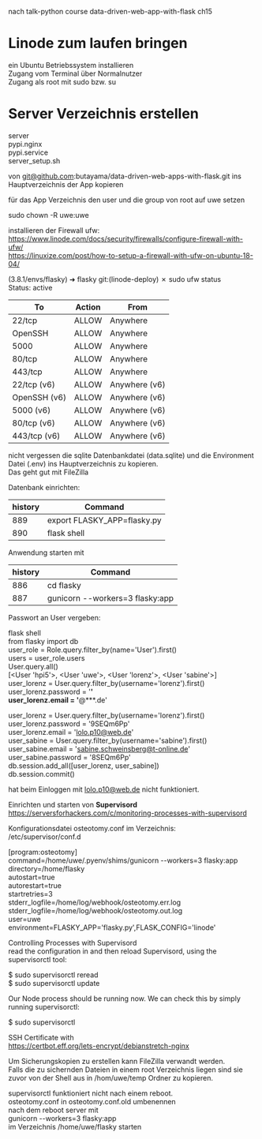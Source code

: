 nach talk-python course data-driven-web-app-with-flask ch15

Linode zum laufen bringen
========================= 
ein Ubuntu Betriebssystem installieren  
Zugang vom Terminal über Normalnutzer  
Zugang als root mit sudo bzw. su  

Server Verzeichnis erstellen
============================

server  
    pypi.nginx  
    pypi.service  
    server_setup.sh  
    
 von git@github.com:butayama/data-driven-web-apps-with-flask.git
 ins Hauptverzeichnis der App kopieren 
 
für das App Verzeichnis den user und die group von root auf uwe setzen    

sudo chown -R uwe:uwe <App-Verzeichnis>

installieren der Firewall ufw:  
https://www.linode.com/docs/security/firewalls/configure-firewall-with-ufw/  
https://linuxize.com/post/how-to-setup-a-firewall-with-ufw-on-ubuntu-18-04/  

(3.8.1/envs/flasky) ➜  flasky git:(linode-deploy) ✗ sudo ufw status               
Status: active


 To | Action | From  
--- | ------ | ----
22/tcp | ALLOW | Anywhere
OpenSSH | ALLOW | Anywhere                  
5000 | ALLOW  | Anywhere                  
80/tcp | ALLOW  | Anywhere                  
443/tcp | ALLOW  | Anywhere                  
22/tcp (v6) | ALLOW  | Anywhere (v6)             
OpenSSH (v6) | ALLOW  | Anywhere (v6)             
5000 (v6) | ALLOW  | Anywhere (v6)             
80/tcp (v6) | ALLOW  | Anywhere (v6)             
443/tcp (v6) | ALLOW  | Anywhere (v6)

nicht vergessen die sqlite Datenbankdatei (data.sqlite) und die Environment Datei (.env) ins Hauptverzeichnis zu kopieren.  
Das geht gut mit FileZilla

Datenbank einrichten:  

history | Command
------- | -------
  889 | export FLASKY_APP=flasky.py
  890 | flask shell
  
Anwendung starten mit 

history | Command
------- | -------
  886 | cd flasky
  887 | gunicorn --workers=3 flasky:app
  
Passwort an User vergeben:

flask shell  
 from flasky import db  
 user_role = Role.query.filter_by(name='User').first()  
 users = user_role.users  
 User.query.all()  
[<User 'hpi5'>, <User 'uwe'>, <User 'lorenz'>, <User 'sabine'>]  
 user_lorenz = User.query.filter_by(username='lorenz').first()  
 user_lorenz.password = '********'  
 user_lorenz.email = '********@***.de'  

 user_lorenz = User.query.filter_by(username='lorenz').first()  
 user_lorenz.password = '9SEQm6Pp'  
 user_lorenz.email = 'lolo.p10@web.de'  
 user_sabine = User.query.filter_by(username='sabine').first()  
 user_sabine.email = 'sabine.schweinsberg@t-online.de'  
 user_sabine.password = '8SEQm6Pp'  
 db.session.add_all([user_lorenz, user_sabine])    
 db.session.commit()    

hat beim Einloggen mit lolo.p10@web.de nicht funktioniert.

Einrichten und starten von **Supervisord**  
https://serversforhackers.com/c/monitoring-processes-with-supervisord  

Konfigurationsdatei osteotomy.conf im Verzeichnis:  
/etc/supervisor/conf.d  

[program:osteotomy]  
command=/home/uwe/.pyenv/shims/gunicorn --workers=3 flasky:app  
directory=/home/flasky  
autostart=true  
autorestart=true  
startretries=3  
stderr_logfile=/home/log/webhook/osteotomy.err.log  
stderr_logfile=/home/log/webhook/osteotomy.out.log  
user=uwe  
environment=FLASKY_APP='flasky.py',FLASK_CONFIG='linode' 

Controlling Processes with Supervisord  
read the configuration in and then reload Supervisord, using the supervisorctl tool:

$ sudo supervisorctl reread  
$ sudo supervisorctl update

Our Node process should be running now. We can check this by simply running supervisorctl:

$ sudo supervisorctl

SSH Certificate with  
https://certbot.eff.org/lets-encrypt/debianstretch-nginx  

Um Sicherungskopien zu erstellen kann FileZilla verwandt werden.  
Falls die zu sichernden Dateien in einem root Verzeichnis liegen sind sie zuvor von der Shell aus in /hom/uwe/temp Ordner zu kopieren.  

supervisorctl funktioniert nicht nach einem reboot.  
osteotomy.conf in osteotomy.conf.old umbenennen  
nach dem reboot server mit  
gunicorn --workers=3 flasky:app  
im Verzeichnis /home/uwe/flasky starten

